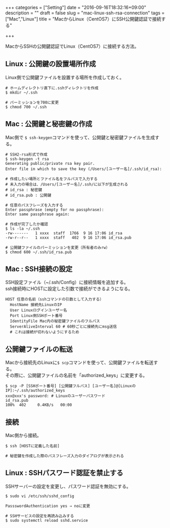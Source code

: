 +++
categories = ["Setting"]
date = "2016-09-16T18:32:16+09:00"
description = ""
draft = false
slug = "mac-linux-ssh-rsa-connection"
tags = ["Mac","Linux"]
title = "MacからLinux（CentOS7）にSSH公開鍵認証で接続する"

+++

MacからSSHの公開鍵認証でLinux（CentOS7）に接続する方法。


## Linux : 公開鍵の設置場所作成
Linux側で公開鍵ファイルを設置する場所を作成しておく。  
```@bash
# ホームディレクトリ直下に.sshディレクトリを作成
$ mkdir ~/.ssh

# パーミッションを700に変更
$ chmod 700 ~/.ssh
```


## Mac : 公開鍵と秘密鍵の作成
Mac側で ` $ ssh-keygen `コマンドを使って、公開鍵と秘密鍵ファイルを生成する。  
```@bash
# SSH2-rsa形式で作成
$ ssh-keygen -t rsa
Generating public/private rsa key pair.
Enter file in which to save the key (/Users/[ユーザー名]/.ssh/id_rsa):

# 作成したい場所とファイル名をフルパスで入力する
# 未入力の場合は、/Users/[ユーザー名]/.ssh/に以下が生成される
# id_rsa : 秘密鍵
# id_rsa.pub : 公開鍵

# 任意のパスフレーズを入力する
Enter passphrase (empty for no passphrase):
Enter same passphrase again:

# 作成が完了したか確認
$ ls -la ~/.ssh
-rw-------   1 xxxx  staff  1766  9 16 17:06 id_rsa
-rw-r--r--   1 xxxx  staff   402  9 16 17:06 id_rsa.pub

# 公開鍵ファイルのパーミッションを変更（所有者のみrw）
$ chmod 600 ~/.ssh/id_rsa.pub

```


## Mac : SSH接続の設定
SSH設定ファイル（~/.ssh/Config）に接続情報を追加する。  
ssh接続時にHOSTに設定した引数で接続ができるようになる。  
```@bash
HOST 任意の名前（sshコマンドの引数として入力する）
  HostName 接続先LinuxのIP
  User Linuxログインユーザー名
  Port Linux側SSHポート番号
  IdentityFile Mac内の秘密鍵ファイルのフルパス
  ServerAliveInterval 60 # 60秒ごとに接続先にmsg送信
  # これは接続が切れないようにするため
```


## 公開鍵ファイルの転送
Macから接続先のLinuxに` $ scp `コマンドを使って、公開鍵ファイルを転送する。  
その際に、公開鍵ファイルの名前を「authorized_keys」に変更する。  
```@bash
$ scp -P [SSHポート番号] [公開鍵フルパス] [ユーザー名]@[LinuxのIP]:~/.ssh/authorized_keys
xxx@xxx's password: # Linuxのユーザーパスワード
id_rsa.pub                                                                    100%  402     0.4KB/s   00:00
```


## 接続
Mac側から接続。  
```@bash
$ ssh [HOSTに定義した名前]

# 秘密鍵を作成した際のパスフレーズ入力のダイアログが表示される
```


## Linux : SSHパスワード認証を禁止する
SSHサーバーの設定を変更し、パスワード認証を無効にする。  
```@bash
$ sudo vi /etc/ssh/sshd_config

PassswordAuthentication yes → noに変更

# SSHサービスの設定を再読み込みする
$ sudo systemctl reload sshd.service
```
